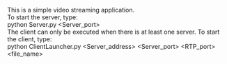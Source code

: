 This is a simple video streaming application.<br />
To start the server, type:<br />
python Server.py <Server_port> <br />
The client can only be executed when there is at least one server. To start the client, type:<br />
python ClientLauncher.py <Server_address> <Server_port> <RTP_port> <file_name>
